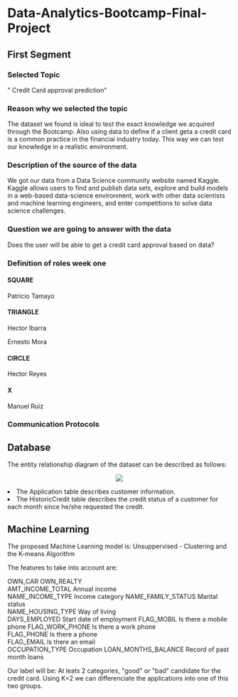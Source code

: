 # Data-Analytics-Bootcamp-Final-Project

## First Segment

### Selected Topic
" Credit Card approval prediction"

### Reason why we selected the topic
The dataset we found is ideal to test the exact knowledge we acquired through the Bootcamp. Also using data to define if a client geta a credit card is a common practice in the financial industry today. This way we can test our knowledge in a realistic environment.


### Description of the source of the data
We got our data from a Data Science community website named Kaggle. Kaggle allows users to find and publish data sets, explore and build models in a web-based data-science environment, work with other data scientists and machine learning engineers, and enter competitions to solve data science challenges.

### Question we are going to answer with the data
Does the user will be able to get a credit card approval based on data?

### Definition of roles week one

#### SQUARE
Patricio Tamayo
#### TRIANGLE
Hector Ibarra

Ernesto Mora
#### CIRCLE
Hector Reyes
#### X
Manuel Ruiz
### Communication Protocols

## Database 
The entity relationship diagram of the dataset can be described as follows: 

<p align="center">
 <img src="https://user-images.githubusercontent.com/21972342/153769706-a98d666f-3b62-407f-8685-d0c4a8df1d84.png"/>
</p?

- The Application table describes customer information.
- The HistoricCredit table describes the credit status of a customer for each month since he/she requested the credit.

## Machine Learning
The proposed Machine Learning model is: 
Unsuppervised - Clustering and the K-means Algorithm

The features to take into account are: 

OWN_CAR	
OWN_REALTY	
AMT_INCOME_TOTAL	Annual income	
NAME_INCOME_TYPE	Income category	
NAME_FAMILY_STATUS	Marital status	
NAME_HOUSING_TYPE	Way of living	
DAYS_EMPLOYED	Start date of employment
FLAG_MOBIL	Is there a mobile phone	
FLAG_WORK_PHONE	Is there a work phone	
FLAG_PHONE	Is there a phone	
FLAG_EMAIL	Is there an email	
OCCUPATION_TYPE	Occupation
LOAN_MONTHS_BALANCE	Record of past month loans

Our label will be:
At leats 2 categories, "good" or "bad" candidate for the credit card. Using K=2 we can differenciate the applications into one of this two groups.